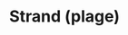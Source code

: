 ---
title: "Strand (plage)"
description: Petite plage de sable/petit cailloux mais idéale pour se rafraichir. En effet l'eau était à 15° fin mai !
lat: 54.164869
lon: 11.947477
address: "Strandstraße, 18211 Nienhagen, Allemagne"
website: https://www.ostseebad-nienhagen.de
tags: "plage"
image: images/strand-plage.jpg
---